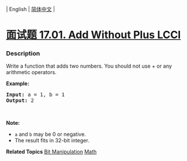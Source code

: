 | English | [简体中文](README.md) |

# [面试题 17.01. Add Without Plus LCCI](https://leetcode-cn.com/problems/add-without-plus-lcci)
 ### Description
<p>Write a function that adds two numbers. You should not use + or any arithmetic operators.</p>

<p><strong>Example:</strong></p>

<pre>
<strong>Input:</strong> a = 1, b = 1
<strong>Output:</strong> 2</pre>

<p>&nbsp;</p>

<p><strong>Note: </strong></p>

<ul>
	<li><code>a</code>&nbsp;and&nbsp;<code>b</code>&nbsp;may be 0 or negative.</li>
	<li>The result fits in 32-bit integer.</li>
</ul>

**Related Topics**  [Bit Manipulation](https://leetcode-cn.com/tag/bit-manipulation) [Math](https://leetcode-cn.com/tag/math) 